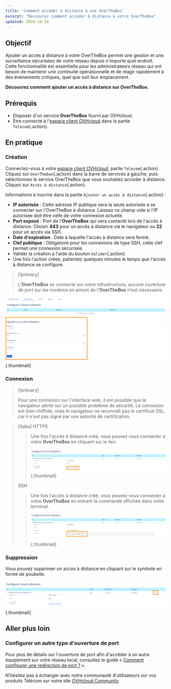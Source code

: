 ```yaml
---
title: 'Comment accéder à distance à une OverTheBox'
excerpt: "Découvrez comment accéder à distance à votre OverTheBox"
updated: 2024-10-24
---
```


## Objectif

Ajouter un accès à distance à votre OverTheBox permet une gestion et une surveillance sécurisées de votre réseau depuis n'importe quel endroit. Cette fonctionnalité est essentielle pour les administrateurs réseau qui ont besoin de maintenir une continuité opérationnelle et de réagir rapidement à des événements critiques, quel que soit leur emplacement.

**Découvrez comment ajouter un accès à distance sur OverTheBox.**

## Prérequis

- Disposer d'un service **OverTheBox** fourni par OVHcloud.
- Être connecté à l'[espace client OVHcloud](/links/manager) dans la partie `Telecom`{.action}.

## En pratique

### Création

Connectez-vous à votre [espace client OVHcloud](/links/manager), partie `Telecom`{.action}.
Cliquez sur `OverThebox`{.action} dans la barre de services à gauche, puis sélectionnez le service OverTheBox que vous souhaitez acceder à distance.
Cliquez sur `Accès à distance`{.action}.

Informations à inscrire dans la partie `Ajouter un accès à distance`{.action} :

- **IP autorisée** : Cette adresse IP publique sera la seule autorisée à se connecter sur l'OverTheBox à distance. Laissez ce champ vide si l'IP autorisée doit être celle de votre connexion actuelle.
- **Port exposé** : Port de l'**OverTheBox** qui sera contacté lors de l'accès à distance. Choisir **443** pour un accès à distance via le navigateur ou **22** pour un accès via SSH.
- **Date d'expiration** : Date à laquelle l'accès à distance sera fermé.
- **Clef publique** : Obligatoire pour les connexions de type SSH, cette clef permet une connexion sécurisée.
- Valider la création à l'aide du bouton `Valider`{.action}
- Une fois l'action créée, patientez quelques minutes le temps que l'accès à distance se configure.

> [!primary]
>
> L'**OverTheBox** se connecte sur notre infrastructure, aucune ouverture de port sur les modems en amont de l'**OverTheBox** n'est nécessaire.
>

![overthebox](images/step1-create-2024.png){.thumbnail}

### Connexion

> [!primary]
>
> Pour une connexion sur l'interface web, il est possible que le navigateur alerte sur un possible problème de sécurité. La connexion est bien chiffrée, mais le navigateur ne reconnaît pas le certificat SSL, car il n'est pas signé par une autorité de certification.
>

> [!tabs]
> HTTPS
>>
>> Une fois l'accès à distance créé, vous pouvez vous connecter à votre **OverTheBox** en cliquant sur le lien.
>>
>> ![overthebox](images/step2-connecthttps-2024.png){.thumbnail}
>>
> SSH
>>
>> Une fois l'accès à distance créé, vous pouvez vous connecter à votre **OverTheBox** en entrant la commande affichée dans votre terminal.
>>
>> ![overthebox](images/step2-connectssh-2024.png){.thumbnail}
>>

### Suppression

Vous pouvez supprimer un accès à distance en cliquant sur le symbole en forme de poubelle.

![overthebox](images/step3-delete-2024.png){.thumbnail}

## Aller plus loin

### Configurer un autre type d'ouverture de port

Pour plus de détails sur l'ouverture de port afin d'accéder à un autre équipement sur votre réseau local, consultez le guide « [Comment configurer une redirection de port ?](/pages/web_cloud/internet/overthebox/middle_redirection_de_port) ».

N'hésitez pas à échanger avec notre communauté d'utilisateurs sur vos produits Télécom sur notre site [OVHcloud Community](https://community.ovh.com/c/telecom)
